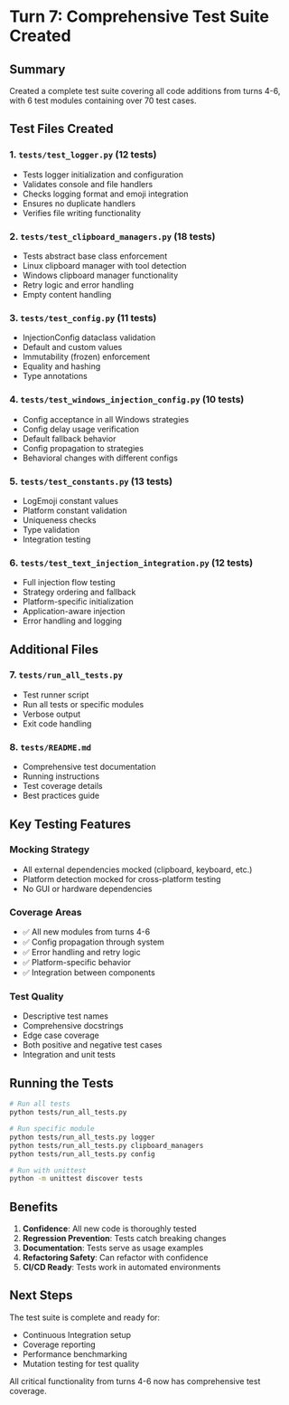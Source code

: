 # Turn 7: Comprehensive Test Suite Created

## Summary

Created a complete test suite covering all code additions from turns 4-6, with 6 test modules containing over 70 test cases.

## Test Files Created

### 1. `tests/test_logger.py` (12 tests)
- Tests logger initialization and configuration
- Validates console and file handlers
- Checks logging format and emoji integration
- Ensures no duplicate handlers
- Verifies file writing functionality

### 2. `tests/test_clipboard_managers.py` (18 tests)
- Tests abstract base class enforcement
- Linux clipboard manager with tool detection
- Windows clipboard manager functionality
- Retry logic and error handling
- Empty content handling

### 3. `tests/test_config.py` (11 tests)
- InjectionConfig dataclass validation
- Default and custom values
- Immutability (frozen) enforcement
- Equality and hashing
- Type annotations

### 4. `tests/test_windows_injection_config.py` (10 tests)
- Config acceptance in all Windows strategies
- Config delay usage verification
- Default fallback behavior
- Config propagation to strategies
- Behavioral changes with different configs

### 5. `tests/test_constants.py` (13 tests)
- LogEmoji constant values
- Platform constant validation
- Uniqueness checks
- Type validation
- Integration testing

### 6. `tests/test_text_injection_integration.py` (12 tests)
- Full injection flow testing
- Strategy ordering and fallback
- Platform-specific initialization
- Application-aware injection
- Error handling and logging

## Additional Files

### 7. `tests/run_all_tests.py`
- Test runner script
- Run all tests or specific modules
- Verbose output
- Exit code handling

### 8. `tests/README.md`
- Comprehensive test documentation
- Running instructions
- Test coverage details
- Best practices guide

## Key Testing Features

### Mocking Strategy
- All external dependencies mocked (clipboard, keyboard, etc.)
- Platform detection mocked for cross-platform testing
- No GUI or hardware dependencies

### Coverage Areas
- ✅ All new modules from turns 4-6
- ✅ Config propagation through system
- ✅ Error handling and retry logic
- ✅ Platform-specific behavior
- ✅ Integration between components

### Test Quality
- Descriptive test names
- Comprehensive docstrings
- Edge case coverage
- Both positive and negative test cases
- Integration and unit tests

## Running the Tests

```bash
# Run all tests
python tests/run_all_tests.py

# Run specific module
python tests/run_all_tests.py logger
python tests/run_all_tests.py clipboard_managers
python tests/run_all_tests.py config

# Run with unittest
python -m unittest discover tests
```

## Benefits

1. **Confidence**: All new code is thoroughly tested
2. **Regression Prevention**: Tests catch breaking changes
3. **Documentation**: Tests serve as usage examples
4. **Refactoring Safety**: Can refactor with confidence
5. **CI/CD Ready**: Tests work in automated environments

## Next Steps

The test suite is complete and ready for:
- Continuous Integration setup
- Coverage reporting
- Performance benchmarking
- Mutation testing for test quality

All critical functionality from turns 4-6 now has comprehensive test coverage.
